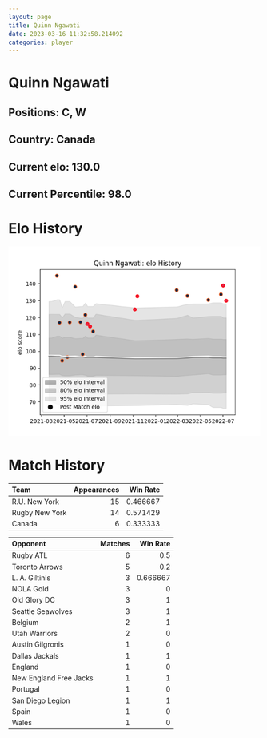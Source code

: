 ```yaml
---  
layout: page  
title: Quinn Ngawati  
date: 2023-03-16 11:32:58.214092  
categories: player  
---
```

# Quinn Ngawati

## Positions: C, W

## Country: Canada

## Current elo: 130.0

## Current Percentile: 98.0

# Elo History


![elo history](history_QuinnNgawati.png)
# Match History


| Team           |   Appearances |   Win Rate |
|:---------------|--------------:|-----------:|
| R.U. New York  |            15 |   0.466667 |
| Rugby New York |            14 |   0.571429 |
| Canada         |             6 |   0.333333 |

| Opponent               |   Matches |   Win Rate |
|:-----------------------|----------:|-----------:|
| Rugby ATL              |         6 |   0.5      |
| Toronto Arrows         |         5 |   0.2      |
| L. A. Giltinis         |         3 |   0.666667 |
| NOLA Gold              |         3 |   0        |
| Old Glory DC           |         3 |   1        |
| Seattle Seawolves      |         3 |   1        |
| Belgium                |         2 |   1        |
| Utah Warriors          |         2 |   0        |
| Austin Gilgronis       |         1 |   0        |
| Dallas Jackals         |         1 |   1        |
| England                |         1 |   0        |
| New England Free Jacks |         1 |   1        |
| Portugal               |         1 |   0        |
| San Diego Legion       |         1 |   1        |
| Spain                  |         1 |   0        |
| Wales                  |         1 |   0        |